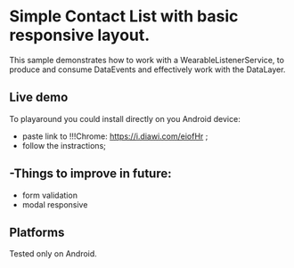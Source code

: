 
Simple Contact List with basic responsive layout.
===================================

This sample demonstrates how to work with a WearableListenerService,
to produce and consume DataEvents and effectively work with the DataLayer.

Live demo
------------

To playaround you could install directly on you Android device:
- paste link to !!!Chrome: https://i.diawi.com/eiofHr ;
- follow the instractions;

-Things to improve in future:
--------------

- form validation
- modal responsive

Platforms
---------------

Tested only on Android.

